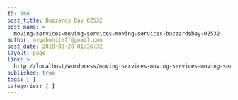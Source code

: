 ```yaml
---
ID: 986
post_title: Buzzards Bay 02532
post_name: >
  moving-services-moving-services-moving-services-buzzardsbay-02532
author: mrgabonijeff@gmail.com
post_date: 2018-03-28 01:36:32
layout: page
link: >
  http://localhost/wordpress/moving-services-moving-services-moving-services-buzzardsbay-02532/
published: true
tags: [ ]
categories: [ ]
---
```

